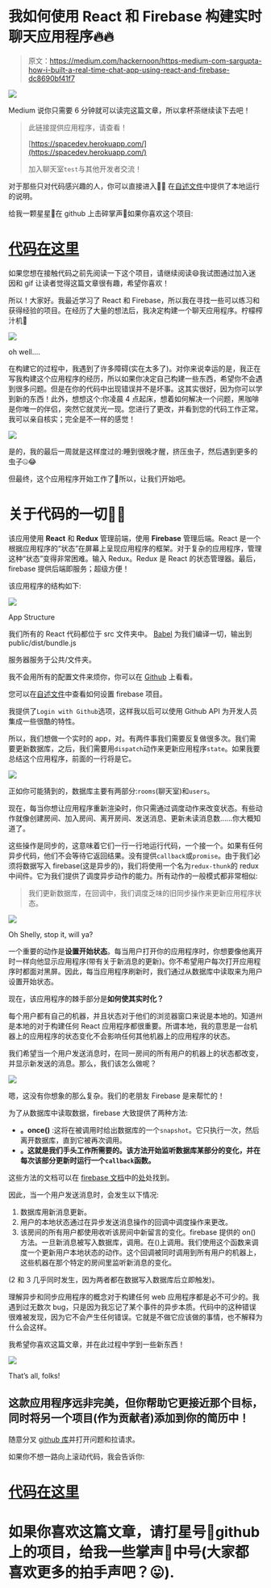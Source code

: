# 我如何使用 React 和 Firebase 构建实时聊天应用程序🔥🔥

> 原文：<https://medium.com/hackernoon/https-medium-com-sargupta-how-i-built-a-real-time-chat-app-using-react-and-firebase-dc8690bf41f7>

![](img/032333c53c9fc2bfb54aec8498b73ece.png)

Medium 说你只需要 6 分钟就可以读完这篇文章，所以拿杯茶继续读下去吧！

> 此链接提供应用程序，请查看！
> 
> [https://spacedev.herokuapp.com/](https://spacedev.herokuapp.com/)
> 
> 加入聊天室`test`与其他开发者交流！

对于那些只对代码感兴趣的人，你可以直接进入🏊‍♂️
在[自述文件](https://github.com/sar-gupta/space/blob/master/README.md)中提供了本地运行的说明。

给我一颗星星🌟在 github 上击碎掌声👏如果你喜欢这个项目:

# [代码在这里](https://github.com/sar-gupta/space)

如果您想在接触代码之前先阅读一下这个项目，请继续阅读😄我试图通过加入迷因和 gif 让读者觉得这篇文章很有趣，希望你喜欢！

所以！大家好。我最近学习了 React 和 Firebase，所以我在寻找一些可以练习和获得经验的项目。在经历了大量的想法后，我决定构建一个聊天应用程序。柠檬榨汁机🍋

![](img/db982819952ece71030ff9e51d6680d9.png)

oh well….

在构建它的过程中，我遇到了许多障碍(实在太多了)。对你来说幸运的是，我正在写我构建这个应用程序的经历，所以如果你决定自己构建一些东西，希望你不会遇到很多问题。但是在你的代码中出现错误并不是坏事。这其实很好，因为你可以学到新的东西！此外，想想这个:你凌晨 4 点起床，想着如何解决一个问题，黑咖啡是你唯一的伴侣，突然它就灵光一现。您进行了更改，并看到您的代码工作正常。我可以亲自核实；完全是不一样的感觉！

![](img/da7cfd80e0682d840c73d1bfaa79238d.png)

是的，我的最后一周就是这样度过的:睡到很晚才醒，挤压虫子，然后遇到更多的虫子🤐😂

但最终，这个应用程序开始工作了🎉所以，让我们开始吧。

# 关于代码的一切👨‍💻

该应用使用 **React** 和 **Redux** 管理前端，使用 **Firebase** 管理后端。React 是一个根据应用程序的“状态”在屏幕上呈现应用程序的框架。对于复杂的应用程序，管理这种“状态”变得非常困难。输入 Redux。Redux 是 React 的状态管理器。最后，firebase 提供后端即服务；超级方便！

该应用程序的结构如下:

![](img/1be8dcd5ccfa3bc5792bcf934c40bd30.png)

App Structure

我们所有的 React 代码都位于 src 文件夹中。 [Babel](https://babeljs.io) 为我们编译一切，输出到 public/dist/bundle.js

服务器服务于公共/文件夹。

我不会用所有的配置文件来烦你，你可以在 [Github](https://github.com/sar-gupta/space) 上看看。

您可以在[自述文件](https://github.com/sar-gupta/space/blob/master/README.md)中查看如何设置 firebase 项目。

我提供了`Login with Github`选项，这样我以后可以使用 Github API 为开发人员集成一些很酷的特性。

所以，我们想做一个实时的 app，对。有两件事我们需要反复做很多次。我们需要更新数据库，之后，我们需要用`dispatch`动作来更新应用程序`state`。如果我要总结这个应用程序，前面的一行将是它。

![](img/4c44daada507cdeec614e38f7dc10113.png)

正如你可能猜到的，数据库主要有两部分:`rooms`(聊天室)和`users`。

现在，每当你想让应用程序重新渲染时，你只需通过调度动作来改变状态。有些动作就像创建房间、加入房间、离开房间、发送消息、更新未读消息数……你大概知道了。

这些操作是同步的，这意味着它们一行一行地运行代码，一个接一个。如果有任何异步代码，他们不会等待它返回结果。没有提供`callback`或`promise`。由于我们必须将数据写入 firebase(这是异步的)，我们将使用一个名为`redux-thunk`的 redux 中间件。它为我们提供了调度异步动作的能力。所有动作的一般模式都非常相似:

> 我们更新数据库，在回调中，我们调度乏味的旧同步操作来更新应用程序状态。

![](img/43615ec3db8aeccab62647cba11dd80a.png)

Oh Shelly, stop it, will ya?

一个重要的动作是**设置开始状态**。每当用户打开你的应用程序时，你想要像他离开时一样向他显示应用程序(带有关于新消息的更新)。你不希望用户每次打开应用程序时都面对黑屏。因此，每当应用程序刷新时，我们通过从数据库中读取来为用户设置开始状态。

现在，该应用程序的棘手部分是**如何使其实时化？**

每个用户都有自己的机器，并且状态对于他们的浏览器窗口来说是本地的。知道州是本地的对于构建任何 React 应用程序都很重要。所谓本地，我的意思是一台机器上的应用程序的状态变化不会影响任何其他机器上的应用程序的状态。

我们希望当一个用户发送消息时，在同一房间的所有用户的机器上的状态都改变，并显示新发送的消息。那么，我们该怎么做呢？

![](img/26730f37a2c080f2985e8e3f4cc035ee.png)

嗯，这没有你想象的那么复杂。我们的老朋友 Firebase 是来帮忙的！

为了从数据库中读取数据，firebase 大致提供了两种方法:

*   **。once()** :这将在被调用时给出数据库的一个`snapshot`。它只执行一次，然后离开数据库，直到它被再次调用。
*   **。这就是我们手头工作所需要的。该方法开始监听数据库某部分的变化，并在每次该部分更新时运行一个`callback`函数。**

这些方法的文档可以在 [firebase 文档](https://firebase.google.com/docs/)中的[处](https://firebase.google.com/docs/database/web/read-and-write)处找到。

因此，当一个用户发送消息时，会发生以下情况:

1.  数据库用新消息更新。
2.  用户的本地状态通过在异步发送消息操作的回调中调度操作来更改。
3.  该房间的所有用户都使用收听该房间中新留言的变化。firebase 提供的 on()方法。一旦新消息被写入数据库，调用。在()上调用。我们使用这个函数来调度一个更新用户本地状态的动作。这个回调被同时调用到所有用户的机器上，这些机器在那个特定的房间里监听新消息的变化。

(2 和 3 几乎同时发生，因为两者都在数据写入数据库后立即触发)。

理解异步和同步应用程序的概念对于构建任何 web 应用程序都是必不可少的。我遇到过无数次 bug，只是因为我忘记了某个事件的异步本质。代码中的这种错误很难被发现，因为它不会产生任何错误。它就是不做它应该做的事情，也不解释为什么会这样。

我希望你喜欢这篇文章，并在此过程中学到一些新东西！

![](img/b588312ee267ca67369104c9b08060de.png)

That’s all, folks!

## 这款应用程序远非完美，但你帮助它更接近那个目标，同时将另一个项目(作为贡献者)添加到你的简历中！

随意分叉 [github 库](https://github.com/sar-gupta/space)并打开问题和拉请求。

如果你不想一路向上滚动代码，我会告诉你:

# [代码在这里](https://github.com/sar-gupta/space)

# 如果你喜欢这篇文章，请打星号🌟github 上的项目，给我一些掌声👏中号(大家都喜欢更多的拍手声吧？😛).